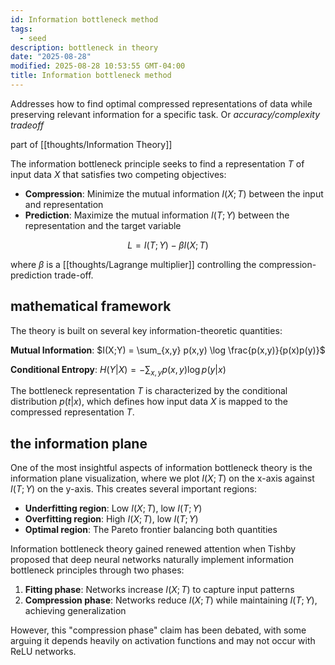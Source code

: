 ```yaml
---
id: Information bottleneck method
tags:
  - seed
description: bottleneck in theory
date: "2025-08-28"
modified: 2025-08-28 10:53:55 GMT-04:00
title: Information bottleneck method
---
```


Addresses how to find optimal compressed representations of data while preserving relevant information for a specific task. Or _accuracy/complexity tradeoff_

part of [[thoughts/Information Theory]]

The information bottleneck principle seeks to find a representation $T$ of input data $X$ that satisfies two competing objectives:

- **Compression**: Minimize the mutual information $I(X;T)$ between the input and representation
- **Prediction**: Maximize the mutual information $I(T;Y)$ between the representation and the target variable

$$
L = I(T;Y) - \beta I(X;T)
$$

where $\beta$ is a [[thoughts/Lagrange multiplier]] controlling the compression-prediction trade-off.

## mathematical framework

The theory is built on several key information-theoretic quantities:

**Mutual Information**: $I(X;Y) = \sum_{x,y} p(x,y) \log \frac{p(x,y)}{p(x)p(y)}$

**Conditional Entropy**: $H(Y|X) = -\sum_{x,y} p(x,y) \log p(y|x)$

The bottleneck representation $T$ is characterized by the conditional distribution $p(t|x)$, which defines how input data $X$ is mapped to the compressed representation $T$.

## the information plane

One of the most insightful aspects of information bottleneck theory is the information plane visualization, where we plot $I(X;T)$ on the x-axis against $I(T;Y)$ on the y-axis. This creates several important regions:

- **Underfitting region**: Low $I(X;T)$, low $I(T;Y)$
- **Overfitting region**: High $I(X;T)$, low $I(T;Y)$
- **Optimal region**: The Pareto frontier balancing both quantities

Information bottleneck theory gained renewed attention when Tishby proposed that deep neural networks naturally implement information bottleneck principles through two phases:

1. **Fitting phase**: Networks increase $I(X;T)$ to capture input patterns
2. **Compression phase**: Networks reduce $I(X;T)$ while maintaining $I(T;Y)$, achieving generalization

However, this "compression phase" claim has been debated, with some arguing it depends heavily on activation functions and may not occur with ReLU networks.
